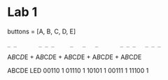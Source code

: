 # Lab 1

buttons = [A, B, C, D, E]

    _ _       _ _ _     _   _   _       _ _ _   _ _ _       
A*B*C*D*E + A*B*C*D*E + A*B*C*D*E + A*B*C*D*E + A*B*C*D*E

ABCDE     LED
00110      1
01110      1
10101      1
00111      1
11100      1
